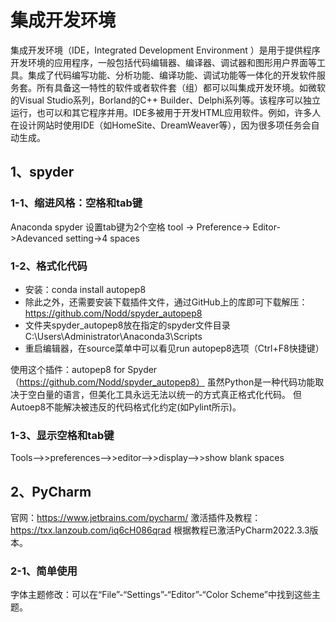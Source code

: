 # 集成开发环境
集成开发环境（IDE，Integrated Development Environment ）是用于提供程序开发环境的应用程序，一般包括代码编辑器、编译器、调试器和图形用户界面等工具。集成了代码编写功能、分析功能、编译功能、调试功能等一体化的开发软件服务套。所有具备这一特性的软件或者软件套（组）都可以叫集成开发环境。如微软的Visual Studio系列，Borland的C++ Builder、Delphi系列等。该程序可以独立运行，也可以和其它程序并用。IDE多被用于开发HTML应用软件。例如，许多人在设计网站时使用IDE（如HomeSite、DreamWeaver等），因为很多项任务会自动生成。

## 1、spyder

### 1-1、缩进风格：空格和tab键

Anaconda spyder 设置tab键为2个空格
tool -> Preference-> Editor->Adevanced setting->4 spaces

### 1-2、格式化代码
- 安装：conda install autopep8
- 除此之外，还需要安装下载插件文件，通过GitHub上的库即可下载解压：https://github.com/Nodd/spyder_autopep8
- 文件夹spyder_autopep8放在指定的spyder文件目录C:\Users\Administrator\Anaconda3\Scripts
- 重启编辑器，在source菜单中可以看见run autopep8选项（Ctrl+F8快捷键）

使用这个插件：autopep8 for Spyder（https://github.com/Nodd/spyder_autopep8）
虽然Python是一种代码功能取决于空白量的语言，但美化工具永远无法以统一的方式真正格式化代码。
但Autoep8不能解决被违反的代码格式化约定(如Pylint所示)。

### 1-3、显示空格和tab键
Tools-->>preferences-->>editor-->>display-->>show blank spaces

## 2、PyCharm
官网：https://www.jetbrains.com/pycharm/
激活插件及教程：https://txx.lanzoub.com/iq6cH086qrad
根据教程已激活PyCharm2022.3.3版本。

### 2-1、简单使用
字体主题修改：可以在“File”-“Settings”-“Editor”-“Color Scheme”中找到这些主题。


